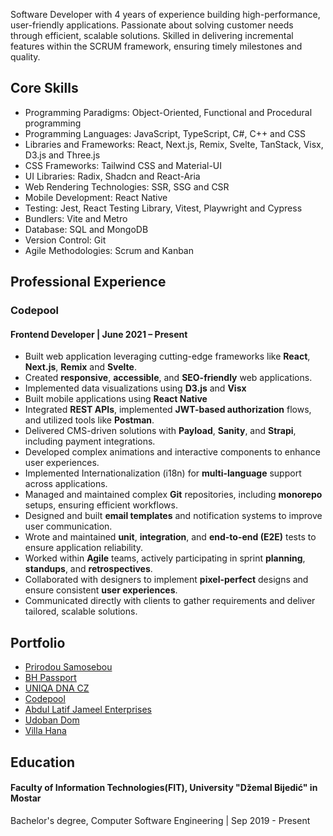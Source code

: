 Software Developer with 4 years of experience building high-performance, user-friendly applications. Passionate about solving customer needs through efficient, scalable solutions. Skilled in delivering incremental features within the SCRUM framework, ensuring timely milestones and quality.

## Core Skills

- Programming Paradigms: Object-Oriented, Functional and Procedural programming
- Programming Languages: JavaScript, TypeScript, C#, C++ and CSS
- Libraries and Frameworks: React, Next.js, Remix, Svelte, TanStack, Visx, D3.js and Three.js
- CSS Frameworks: Tailwind CSS and Material-UI
- UI Libraries: Radix, Shadcn and React-Aria
- Web Rendering Technologies: SSR, SSG and CSR
- Mobile Development: React Native
- Testing: Jest, React Testing Library, Vitest, Playwright and Cypress
- Bundlers: Vite and Metro
- Database: SQL and MongoDB
- Version Control: Git
- Agile Methodologies: Scrum and Kanban

## Professional Experience

### Codepool

#### Frontend Developer | June 2021 – Present

- Built web application leveraging cutting-edge frameworks like **React**, **Next.js**, **Remix** and **Svelte**.
- Created **responsive**, **accessible**, and **SEO-friendly** web applications.
- Implemented data visualizations using **D3.js** and **Visx**
- Built mobile applications using **React Native**
- Integrated **REST APIs**, implemented **JWT-based authorization** flows, and utilized tools like **Postman**.
- Delivered CMS-driven solutions with **Payload**, **Sanity**, and **Strapi**, including payment integrations.
- Developed complex animations and interactive components to enhance user experiences.
- Implemented Internationalization (i18n) for **multi-language** support across applications.
- Managed and maintained complex **Git** repositories, including **monorepo** setups, ensuring efficient workflows.
- Designed and built **email templates** and notification systems to improve user communication.
- Wrote and maintained **unit**, **integration**, and **end-to-end (E2E)** tests to ensure application reliability.
- Worked within **Agile** teams, actively participating in sprint **planning**, **standups**, and **retrospectives**.
- Collaborated with designers to implement **pixel-perfect** designs and ensure consistent **user experiences**.
- Communicated directly with clients to gather requirements and deliver tailored, scalable solutions.

## Portfolio

 - [Prirodou Samosebou](https://prirodou.samosebou.cz/)
 - [BH Passport](https://www.bhpassport.ba/)
 - [UNIQA DNA CZ](https://havas-uniqa.vercel.app/)
 - [Codepool](https://www.codepool.io/)
 - [Abdul Latif Jameel Enterprises](https://alj-web.vercel.app/en)
 - [Udoban Dom](https://www.udobandom.com)
 - [Villa Hana](https://villahana-croatia.com/)

## Education

#### Faculty of Information Technologies(FIT), University "Džemal Bijedić" in Mostar

Bachelor's degree, Computer Software Engineering | Sep 2019 - Present
